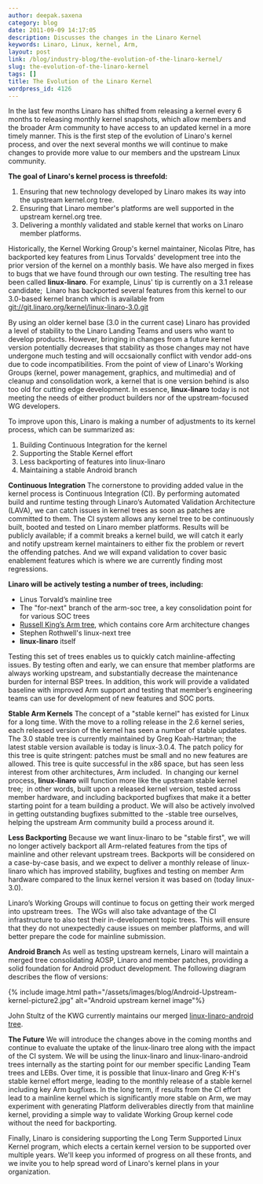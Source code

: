 ```yaml
---
author: deepak.saxena
category: blog
date: 2011-09-09 14:17:05
description: Discusses the changes in the Linaro Kernel
keywords: Linaro, Linux, kernel, Arm,
layout: post
link: /blog/industry-blog/the-evolution-of-the-linaro-kernel/
slug: the-evolution-of-the-linaro-kernel
tags: []
title: The Evolution of the Linaro Kernel
wordpress_id: 4126
---
```


In the last few months Linaro has shifted from releasing a kernel every 6 months to releasing monthly kernel snapshots, which allow members and the broader Arm community to have access to an updated kernel in a more timely manner. This is the first step of the evolution of Linaro's kernel process, and over the next several months we will continue to make changes to provide more value to our members and the upstream Linux community.

**The goal of Linaro's kernel process is threefold:**

1. Ensuring that new technology developed by Linaro makes its way into the upstream kernel.org tree.
2. Ensuring that Linaro member's platforms are well supported in the upstream kernel.org tree.
3. Delivering a monthly validated and stable kernel that works on Linaro member platforms.

Historically, the Kernel Working Group's kernel maintainer, Nicolas Pitre, has backported key features from Linus Torvalds' development tree into the prior version of the kernel on a monthly basis. We have also merged in fixes to bugs that we have found through our own testing. The resulting tree has been called **linux-linaro**. For example, Linus' tip is currently on a 3.1 release candidate;  Linaro has backported several features from this kernel to our 3.0-based kernel branch which is available from [git://git.linaro.org/kernel/linux-linaro-3.0.git](git://git.linaro.org/kernel/linux-linaro-3.0.git)

By using an older kernel base (3.0 in the current case) Linaro has provided a level of stability to the Linaro Landing Teams and users who want to develop products. However, bringing in changes from a future kernel version potentially decreases that stability as those changes may not have undergone much testing and will occsaionally conflict with vendor add-ons due to code incompatibilities. From the point of view of Linaro's Working Groups (kernel, power management, graphics, and multimedia) and of cleanup and consolidation work, a kernel that is one version behind is also too old for cutting edge development. In essence, **linux-linaro** today is not meeting the needs of either product builders nor of the upstream-focused WG developers.

To improve upon this, Linaro is making a number of adjustments to its kernel process, which can be summarized as:

1. Building Continuous Integration for the kernel
2. Supporting the Stable Kernel effort
3. Less backporting of features into linux-linaro
4. Maintaining a stable Android branch

**Continuous Integration** The cornerstone to providing added value in the kernel process is Continuous Integration (CI). By performing automated build and runtime testing through Linaro’s Automated Validation Architecture (LAVA), we can catch issues in kernel trees as soon as patches are committed to them. The CI system allows any kernel tree to be continuously built, booted and tested on Linaro member platforms. Results will be publicly available; if a commit breaks a kernel build, we will catch it early and notify upstream kernel maintainers to either fix the problem or revert the offending patches. And we will expand validation to cover basic enablement features which is where we are currently finding most regressions.

**Linaro will be actively testing a number of trees, including:**

- Linus Torvald’s mainline tree
- The "for-next" branch of the arm-soc tree, a key consolidation point for for various SOC trees
- [Russell King’s Arm tree](http://ftp.arm.linux.org.uk/git/gitweb.cgi?p=linux-2.6-arm.git;a=summary), which contains core Arm architecture changes
- Stephen Rothwell's linux-next tree
- **linux-linaro** itself

Testing this set of trees enables us to quickly catch mainline-affecting issues. By testing often and early, we can ensure that member platforms are always working upstream, and substantially decrease the maintenance burden for internal BSP trees. In addition, this work will provide a validated baseline with improved Arm support and testing that member’s engineering teams can use for development of new features and SOC ports.

**Stable Arm Kernels**
The concept of a "stable kernel" has existed for Linux for a long time. With the move to a rolling release in the 2.6 kernel series, each released version of the kernel has seen a number of stable updates. The 3.0 stable tree is currently maintained by Greg Koah-Hartman; the latest stable version available is today is linux-3.0.4. The patch policy for this tree is quite stringent: patches must be small and no new features are allowed. This tree is quite successful in the x86 space, but has seen less interest from other architectures, Arm included.  In changing our kernel process, **linux-linaro** will function more like the upstream stable kernel tree;  in other words, built upon a released kernel version, tested across member hardware, and including backported bugfixes that make it a better starting point for a team building a product. We will also be actively involved in getting outstanding bugfixes submitted to the -stable tree ourselves, helping the upstream Arm community build a process around it.

**Less Backporting**
Because we want linux-linaro to be "stable first", we will no longer actively backport all Arm-related features from the tips of mainline and other relevant upstream trees. Backports will be considered on a case-by-case basis, and we expect to deliver a monthly release of linux-linaro which has improved stability, bugfixes and testing on member Arm hardware compared to the linux kernel version it was based on (today linux-3.0).

Linaro’s Working Groups will continue to focus on getting their work merged into upstream trees.  The WGs will also take advantage of the CI infrastructure to also test their in-development topic trees. This will ensure that they do not unexpectedly cause issues on member platforms, and will better prepare the code for mainline submission.

**Android Branch**
As well as testing upstream kernels, Linaro will maintain a merged tree consolidating AOSP, Linaro and member patches, providing a solid foundation for Android product development. The following diagram describes the flow of versions:

{% include image.html path="/assets/images/blog/Android-Upstream-kernel-picture2.jpg" alt="Android upstream kernel image"%}

John Stultz of the KWG currently maintains our merged [linux-linaro-android tree](http://git.linaro.org/gitweb?p=people/jstultz/android.git;a=summary).

**The Future**
We will introduce the changes above in the coming months and continue to evaluate the uptake of the linux-linaro tree along with the impact of the CI system. We will be using the linux-linaro and linux-linaro-android trees internally as the starting point for our member specific Landing Team trees and LEBs. Over time, it is possible that linux-linaro and Greg K-H's stable kernel effort merge, leading to the monthly release of a stable kernel including key Arm bugfixes. In the long term, if results from the CI effort lead to a mainline kernel which is significantly more stable on Arm, we may experiment with generating Platform deliverables directly from that mainline kernel, providing a simple way to validate Working Group kernel code without the need for backporting.

Finally, Linaro is considering supporting the Long Term Supported Linux Kernel program, which elects a certain kernel version to be supported over multiple years. We'll keep you informed of progress on all these fronts, and we invite you to help spread word of Linaro's kernel plans in your organization.